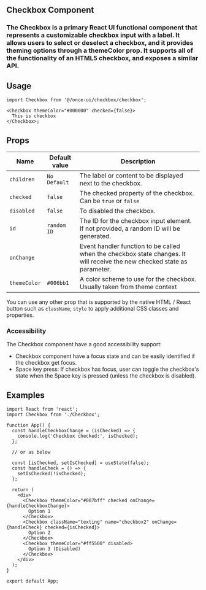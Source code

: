 ## Checkbox Component

### The Checkbox is a primary React UI functional component that represents a customizable checkbox input with a label. It allows users to select or deselect a checkbox, and it provides theming options through a themeColor prop. It supports all of the functionality of an HTML5 checkbox, and exposes a similar API.

## Usage

```tsx
import Checkbox from '@/once-ui/checkbox/checkbox';

<Checkbox themeColor="#000000" checked={false}>
  This is checkbox
</Checkbox>;
```

## Props

| Name         | Default value | Description                                                                                                              |
| ------------ | ------------- | ------------------------------------------------------------------------------------------------------------------------ |
| `children`   | `No Default`  | The label or content to be displayed next to the checkbox.                                                               |
| `checked`    | `false`       | The checked property of the checkbox. Can be `true` or `false`                                                           |
| `disabled`   | `false`       | To disabled the checkbox.                                                                                                |
| `id`         | `random ID`   | The ID for the checkbox input element. If not provided, a random ID will be generated.                                   |
| `onChange`   |               | Event handler function to be called when the checkbox state changes. It will receive the new checked state as parameter. |
| `themeColor` | `#006bb1`     | A color scheme to use for the checkbox. Usually taken from theme context                                                 |

You can use any other prop that is supported by the native HTML / React button such as `className`, `style` to apply additional CSS classes and properties.

### Accessibility

The Checkbox component have a good accessibility support:

- Checkbox component have a focus state and can be easily identified if the checkbox get focus.
- Space key press: If checkbox has focus, user can toggle the checkbox's state when the Space key is pressed (unless the checkbox is disabled).

## Examples

```tsx
import React from 'react';
import Checkbox from './Checkbox';

function App() {
  const handleCheckboxChange = (isChecked) => {
    console.log('Checkbox checked:', isChecked);
  };

  // or as below

  const [isChecked, setIsChecked] = useState(false);
  const handleCheck = () => {
    setIsChecked(!isChecked);
  };

  return (
    <div>
      <Checkbox themeColor="#007bff" checked onChange={handleCheckboxChange}>
        Option 1
      </Checkbox>
      <Checkbox className="texting" name="checkbox2" onChange={handleCheck} checked={isChecked}>
        Option 2
      </Checkbox>
      <Checkbox themeColor="#ff5500" disabled>
        Option 3 (Disabled)
      </Checkbox>
    </div>
  );
}

export default App;
```
